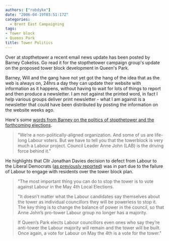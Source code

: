 ```yaml
---
authors: ["robdyke"]
date: "2006-04-19T03:51:17Z"
categories:
  - Brent East Campaigning
tags:
- Tower block
- Queens Park
title: Tower Politics
---
```

Over at stopthetower a recent email news update has been posted by Barney Cokeliss. Go read it for the stopthetower campaign group's update on the proposed tower block development in Queen's Park.

Barney, Will and the gang have not yet got the hang of the idea that as the web is always on, 24hrs a day they can update their website with information as it happens, without having to wait for lots of things to report and then produce a newsletter. I am not against the printed word, in fact I help various groups deliver print newsletter - what I am against is a newsletter that could have been distributed by posting the information on the website weeks ago.

Here's some [words from Barney on the politics of stopthetower and the forthcoming elections](http://stopthetower.co.uk/?p=31#more-31).

> "We’re a non-politically-aligned organization. And some of us are life-long Labour voters. But we have to tell you that the towerblock is very much a Labour project. Council Leader Anne John (LAB) is the driving force behind it."

He highlights that Cllr Jonathan Davies decision to defect from Labour to the Liberal Democrats ([as previously reported](http://www.robdyke.com/bec/?p=88)) was in part due to the failure of Labour to engage with residents over the tower block plan.

> "The most important thing you can do to stop the tower is to vote against Labour in the May 4th Local Elections.
> 
> "It doesn’t matter what the Labour candidates say themselves about the tower as individual councillors they will be powerless to stop it. The key thing is to change the balance of power in the council, so that Anne John’s pro-tower Labour group no longer has a majority.
  
> If Queen’s Park elects Labour councillors even ones who say they’re anti-tower the Labour majority will remain and the tower will be built. Once again, a vote for Labour on May the 4th is a vote for the tower."